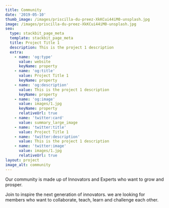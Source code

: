 ```yaml
---
title: Community
date: '2019-05-10'
thumb_image: /images/priscilla-du-preez-XkKCui44iM0-unsplash.jpg
image: /images/priscilla-du-preez-XkKCui44iM0-unsplash.jpg
seo:
  type: stackbit_page_meta
  template: stackbit_page_meta
  title: Project Title 1
  description: This is the project 1 description
  extra:
    - name: 'og:type'
      value: website
      keyName: property
    - name: 'og:title'
      value: Project Title 1
      keyName: property
    - name: 'og:description'
      value: This is the project 1 description
      keyName: property
    - name: 'og:image'
      value: images/1.jpg
      keyName: property
      relativeUrl: true
    - name: 'twitter:card'
      value: summary_large_image
    - name: 'twitter:title'
      value: Project Title 1
    - name: 'twitter:description'
      value: This is the project 1 description
    - name: 'twitter:image'
      value: images/1.jpg
      relativeUrl: true
layout: project
image_alt: community
---
```

Our community is made up of Innovators and Experts who want to grow and prosper.

Join to inspire the next generation of innovators. we are looking for members who want to collaborate, teach, learn and challenge each other.



